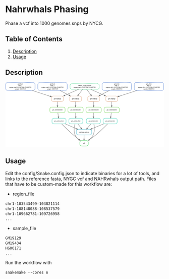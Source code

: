# Nahrwhals Phasing 

Phase a vcf into 1000 genomes snps by NYCG.

## Table of Contents

1. [Description](#Description)
2. [Usage](#Usage)

## Description

<img src="https://github.com/WHops/nahrwhals_phasing/blob/main/dag_one_region.png?raw=true">

## Usage

Edit the config/Snake.config.json to indicate binaries for a lot of tools, and links to the reference fasta, NYGC vcf and NAHRwhals output path. Files that have to be custom-made for this workflow are: 

- region_file
```
chr1-103543499-103821114
chr1-108148088-108537579
chr1-109662781-109726958
...
```

- sample_file
```
GM19129
GM19434
HG00171
...
```

Run the workflow with 

```
snakemake --cores n
```

